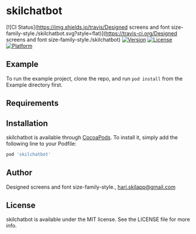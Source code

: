 # skilchatbot

[![CI Status](https://img.shields.io/travis/Designed screens and font size-family-style./skilchatbot.svg?style=flat)](https://travis-ci.org/Designed screens and font size-family-style./skilchatbot)
[![Version](https://img.shields.io/cocoapods/v/skilchatbot.svg?style=flat)](https://cocoapods.org/pods/skilchatbot)
[![License](https://img.shields.io/cocoapods/l/skilchatbot.svg?style=flat)](https://cocoapods.org/pods/skilchatbot)
[![Platform](https://img.shields.io/cocoapods/p/skilchatbot.svg?style=flat)](https://cocoapods.org/pods/skilchatbot)

## Example

To run the example project, clone the repo, and run `pod install` from the Example directory first.

## Requirements

## Installation

skilchatbot is available through [CocoaPods](https://cocoapods.org). To install
it, simply add the following line to your Podfile:

```ruby
pod 'skilchatbot'
```

## Author

Designed screens and font size-family-style., hari.skilapp@gmail.com

## License

skilchatbot is available under the MIT license. See the LICENSE file for more info.
